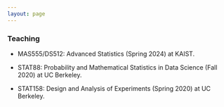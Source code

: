 ```yaml
---
layout: page
---
```


### **Teaching**

- MAS555/DS512: Advanced Statistics (Spring 2024) at KAIST.

- STAT88: Probability and Mathematical Statistics in Data Science (Fall 2020) at UC Berkeley.

- STAT158: Design and Analysis of Experiments (Spring 2020) at UC Berkeley.
    